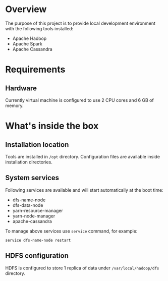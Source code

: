 # Overview

The purpose of this project is to provide local development environment with the following tools installed:

- Apache Hadoop
- Apache Spark
- Apache Cassandra

# Requirements

## Hardware

Currently virtual machine is configured to use 2 CPU cores and 6 GB of memory.

# What's inside the box

## Installation location

Tools are installed in `/opt` directory. Configuration files are available inside installation directories.

## System services

Following services are available and will start automatically at the boot time:

- dfs-name-node
- dfs-data-node
- yarn-resource-manager
- yarn-node-manager
- apache-cassandra

To manage above services use `service` command, for example:

```
service dfs-name-node restart
```

## HDFS configuration

HDFS is configured to store 1 replica of data under `/var/local/hadoop/dfs` directory.

